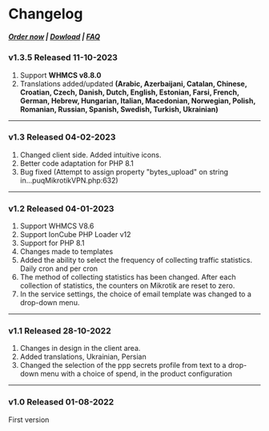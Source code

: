 # Changelog

#####  [Order now](https://puqcloud.com/index.php?rp=/store/whmcs-module-mikrotik-vpn) | [Dowload](https://download.puqcloud.com/WHMCS/servers/PUQ_WHMCS-Mikrotik-VPN/) | [FAQ](https://faq.puqcloud.com/)

### v1.3.5 Released 11-10-2023

1. Support **WHMCS v8.8.0**
2. Translations added/updated **(Arabic, Azerbaijani, Catalan, Chinese, Croatian, Czech, Danish, Dutch, English, Estonian, Farsi, French, German, Hebrew, Hungarian, Italian, Macedonian, Norwegian, Polish,  Romanian, Russian, Spanish, Swedish, Turkish, Ukrainian)**

- - - - - -

### v1.3 Released 04-02-2023

1. Changed client side. Added intuitive icons.
2. Better code adaptation for PHP 8.1
3. Bug fixed (Attempt to assign property "bytes\_upload" on string in...puqMikrotikVPN.php:632)

- - - - - -

### v1.2 Released 04-01-2023

1. Support WHMCS V8.6
2. Support IonCube PHP Loader v12
3. Support for PHP 8.1
4. Changes made to templates
5. Added the ability to select the frequency of collecting traffic statistics. Daily cron and per cron
6. The method of collecting statistics has been changed. After each collection of statistics, the counters on Mikrotik are reset to zero.
7. In the service settings, the choice of email template was changed to a drop-down menu.

- - - - - -

### v1.1 Released 28-10-2022

1. Changes in design in the client area.
2. Added translations, Ukrainian, Persian
3. Changed the selection of the ppp secrets profile from text to a drop-down menu with a choice of spend, in the product configuration

- - - - - -

### v1.0 Released 01-08-2022

First version
